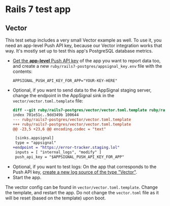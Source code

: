 # Rails 7 test app

## Vector

This test setup includes a very small Vector example as well. To use it, you need an app-level Push API key, because our Vector integration works that way. It's mostly set up to test this app's PostgreSQL database metrics.

- [Get the __app-level__ Push API key](https://appsignal.com/redirect-to/app?to=info) of the app you want to report data too, and create a new `ruby/rails7-postgres/appsignal_key.env` file with the contents:
  ```
  APPSIGNAL_PUSH_API_KEY_FOR_APP="YOUR-KEY-HERE"
  ```
- Optional, if you want to send data to the AppSignal staging server, change the endpoint in the AppSignal sink in the `vector/vector.toml.template` file:
  ```diff
  diff --git ruby/rails7-postgres/vector/vector.toml.template ruby/rails7-postgres/vector/vector.toml.template
  index 701e51c..9dd349b 100644
  --- ruby/rails7-postgres/vector/vector.toml.template
  +++ ruby/rails7-postgres/vector/vector.toml.template
  @@ -23,5 +23,6 @@ encoding.codec = "text"

   [sinks.appsignal]
   type = "appsignal"
  +endpoint = "https://error-tracker.staging.lol"
   inputs = [ "internal_logs", "modify" ]
   push_api_key = "$APPSIGNAL_PUSH_API_KEY_FOR_APP"
  ```
- Optional, if you want to test logs: On the app that corresponds to the Push API key, [create a new log source of the type "Vector"](https://appsignal.com/redirect-to/app?to=logs/sources&overlay=logSourceFormOverlay&name=vector&fmt=PLAINTEXT&type=vector).
- Start the app.

The vector config can be found in `vector/vector.toml.template`. Change the template, and restart the app. Do not change the `vector.toml` file as it will be reset (based on the template) upon boot.
